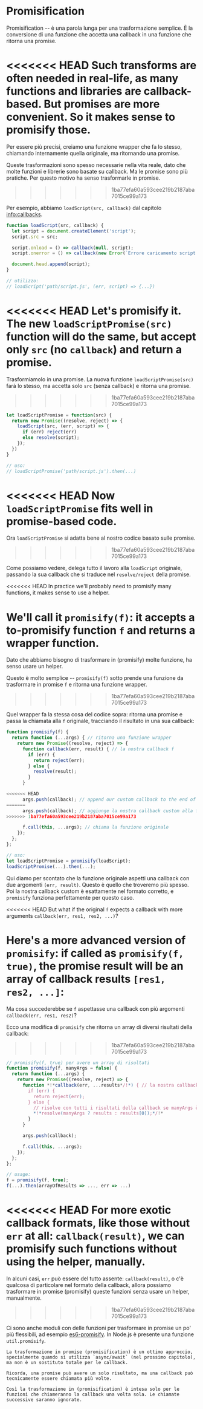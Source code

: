 # Promisification

Promisification -- è una parola lunga per una trasformazione semplice. È la conversione di una funzione che accetta una callback in una funzione che ritorna una promise.

<<<<<<< HEAD
Such transforms are often needed in real-life, as many functions and libraries are callback-based. But promises are more convenient. So it makes sense to promisify those.
=======
Per essere più precisi, creiamo una funzione wrapper che fa lo stesso, chiamando internamente quella originale, ma ritornando una promise.

Queste trasformazioni sono spesso necessarie nella vita reale, dato che molte funzioni e librerie sono basate su callback. Ma le promise sono più pratiche. Per questo motivo ha senso trasformarle in promise.
>>>>>>> 1ba77efa60a593cee219b2187aba7015ce99a173

Per esempio, abbiamo `loadScript(src, callback)` dal capitolo <info:callbacks>.

```js run
function loadScript(src, callback) {
  let script = document.createElement('script');
  script.src = src;

  script.onload = () => callback(null, script);
  script.onerror = () => callback(new Error(`Errore caricamento script per ${src}`));

  document.head.append(script);
}

// utilizzo:
// loadScript('path/script.js', (err, script) => {...})
```

<<<<<<< HEAD
Let's promisify it. The new `loadScriptPromise(src)` function will do the same, but accept only `src` (no `callback`) and return a promise.
=======
Trasformiamolo in una promise. La nuova funzione `loadScriptPromise(src)` farà lo stesso, ma accetta solo `src` (senza callback) e ritorna una promise.
>>>>>>> 1ba77efa60a593cee219b2187aba7015ce99a173

```js
let loadScriptPromise = function(src) {
  return new Promise((resolve, reject) => {
    loadScript(src, (err, script) => {
      if (err) reject(err)
      else resolve(script);
    });
  })
}

// uso:
// loadScriptPromise('path/script.js').then(...)
```

<<<<<<< HEAD
Now `loadScriptPromise` fits well in promise-based code.
=======
Ora `loadScriptPromise` si adatta bene al nostro codice basato sulle promise.
>>>>>>> 1ba77efa60a593cee219b2187aba7015ce99a173

Come possiamo vedere, delega tutto il lavoro alla `loadScript` originale, passando la sua callback che si traduce nel `resolve/reject` della promise.

<<<<<<< HEAD
In practice we'll probably need to promisify many functions, it makes sense to use a helper.

We'll call it `promisify(f)`: it accepts a to-promisify function `f` and returns a wrapper function.
=======
Dato che abbiamo bisogno di trasformare in (promisify) molte funzione, ha senso usare un helper.

Questo è molto semplice -- `promisify(f)` sotto prende una funzione da trasformare in promise `f` e ritorna una funzione wrapper.
>>>>>>> 1ba77efa60a593cee219b2187aba7015ce99a173

Quel wrapper fa la stessa cosa del codice sopra: ritorna una promise e passa la chiamata alla `f` originale, tracciando il risultato in una sua callback:

```js
function promisify(f) {
  return function (...args) { // ritorna una funzione wrapper
    return new Promise((resolve, reject) => {
      function callback(err, result) { // la nostra callback f
        if (err) {
          return reject(err);
        } else {
          resolve(result);
        }
      }

<<<<<<< HEAD
      args.push(callback); // append our custom callback to the end of f arguments
=======
      args.push(callback); // aggiunge la nostra callback custom alla fine degli argomenti
>>>>>>> 1ba77efa60a593cee219b2187aba7015ce99a173

      f.call(this, ...args); // chiama la funzione originale
    });
  };
};

// uso:
let loadScriptPromise = promisify(loadScript);
loadScriptPromise(...).then(...);
```

Qui diamo per scontato che la funzione originale aspetti una callback con due argomenti `(err, result)`. Questo è quello che troveremo più spesso. Poi la nostra callback custom è esattamente nel formato corretto, e `promisify` funziona perfettamente per questo caso.

<<<<<<< HEAD
But what if the original `f` expects a callback with more arguments `callback(err, res1, res2, ...)`?

Here's a more advanced version of `promisify`: if called as `promisify(f, true)`, the promise result will be an array of callback results `[res1, res2, ...]`:
=======
Ma cosa succederebbe se `f` aspettasse una callback con più argomenti `callback(err, res1, res2)`?

Ecco una modifica di `promisify` che ritorna un array di diversi risultati della callback:
>>>>>>> 1ba77efa60a593cee219b2187aba7015ce99a173

```js
// promisify(f, true) per avere un array di risultati
function promisify(f, manyArgs = false) {
  return function (...args) {
    return new Promise((resolve, reject) => {
      function *!*callback(err, ...results*/!*) { // la nostra callback custom per f
        if (err) {
          return reject(err);
        } else {
          // risolve con tutti i risultati della callback se manyArgs è specificato
          *!*resolve(manyArgs ? results : results[0]);*/!*
        }
      }

      args.push(callback);

      f.call(this, ...args);
    });
  };
};

// usage:
f = promisify(f, true);
f(...).then(arrayOfResults => ..., err => ...)
```

<<<<<<< HEAD
For more exotic callback formats, like those without `err` at all: `callback(result)`, we can promisify such functions without using the helper, manually.
=======
In alcuni casi, `err` può essere del tutto assente: `callback(result)`, o c'è qualcosa di particolare nel formato della callback, allora possiamo trasformare in promise (promisify)  queste funzioni senza usare un helper, manualmente.
>>>>>>> 1ba77efa60a593cee219b2187aba7015ce99a173

Ci sono anche moduli con delle funzioni per trasformare in promise un po' più flessibili, ad esempio [es6-promisify](https://github.com/digitaldesignlabs/es6-promisify). In Node.js è presente una funzione `util.promisify`.

```smart
La trasformazione in promise (promisification) è un ottimo approccio, specialmente quando si utilizza `async/await` (nel prossimo capitolo), ma non è un sostituto totale per le callback.

Ricorda, una promise può avere un solo risultato, ma una callback può tecnicamente essere chiamata più volte.

Così la trasformazione in (promisification) è intesa solo per le funzioni che chiameranno la callback una volta sola. Le chiamate successive saranno ignorate.
```
